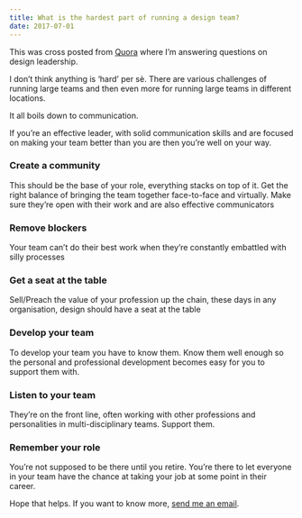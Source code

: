 ```yaml
---
title: What is the hardest part of running a design team?
date: 2017-07-01
---
```

This was cross posted from [Quora](https://www.quora.com/What-is-the-hardest-part-of-running-a-design-team) where I’m answering questions on design leadership.

I don’t think anything is ‘hard’ per sè. There are various challenges of running large teams and then even more for running large teams in different locations.

It all boils down to communication.

If you’re an effective leader, with solid communication skills and are focused on making your team better than you are then you’re well on your way.

### Create a community

This should be the base of your role, everything stacks on top of it. Get the right balance of bringing the team together face-to-face and virtually. Make sure they’re open with their work and are also effective communicators

### Remove blockers

Your team can’t do their best work when they’re constantly embattled with silly processes

### Get a seat at the table

Sell/Preach the value of your profession up the chain, these days in any organisation, design should have a seat at the table

### Develop your team

To develop your team you have to know them. Know them well enough so the personal and professional development becomes easy for you to support them with.

### Listen to your team

They’re on the front line, often working with other professions and personalities in multi-disciplinary teams. Support them.

### Remember your role

You’re not supposed to be there until you retire. You’re there to let everyone in your team have the chance at taking your job at some point in their career.

Hope that helps. If you want to know more, [send me an email](http://www.gavinelliott.co.uk/contact/).
